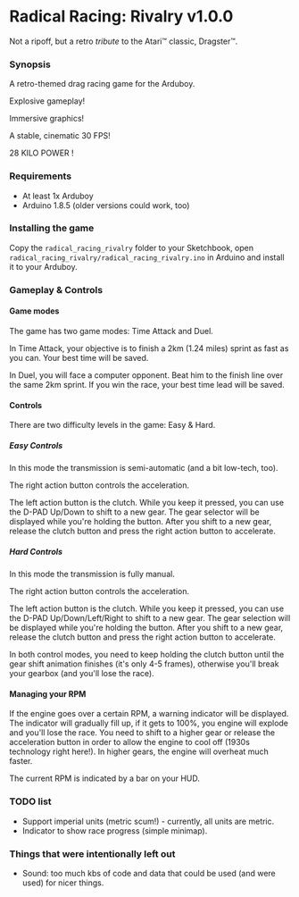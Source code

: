 # Radical Racing: Rivalry v1.0.0
Not a ripoff, but a retro *tribute* to the Atari™ classic, Dragster™.

### Synopsis
A retro-themed drag racing game for the Arduboy.

Explosive gameplay!

Immersive graphics!

A stable, cinematic 30 FPS!

28 KILO POWER !

### Requirements
* At least 1x Arduboy
* Arduino 1.8.5 (older versions could work, too)

### Installing the game
Copy the `radical_racing_rivalry` folder to your Sketchbook, open
`radical_racing_rivalry/radical_racing_rivalry.ino` in Arduino and install
it to your Arduboy.

### Gameplay & Controls
#### Game modes
The game has two game modes: Time Attack and Duel.

In Time Attack, your objective is to finish a 2km (1.24 miles) sprint as fast
as you can. Your best time will be saved.

In Duel, you will face a computer opponent. Beat him to the finish line over
the same 2km sprint. If you win the race, your best time lead will be saved.
#### Controls
There are two difficulty levels in the game: Easy & Hard.
##### Easy Controls
In this mode the transmission is semi-automatic (and a bit low-tech, too).

The right action button controls the acceleration.

The left action button is the clutch. While you keep it pressed, you can use
the D-PAD Up/Down to shift to a new gear. The gear selector will be displayed
while you're holding the button. After you shift to a new gear, release
the clutch button and press the right action button to accelerate.
##### Hard Controls
In this mode the transmission is fully manual.

The right action button controls the acceleration.

The left action button is the clutch. While you keep it pressed, you can use
the D-PAD Up/Down/Left/Right to shift to a new gear. The gear selection will be
displayed while you're holding the button. After you shift to a new gear,
release the clutch button and press the right action button to accelerate.

In both control modes, you need to keep holding the clutch button until the
gear shift animation finishes (it's only 4-5 frames), otherwise you'll
break your gearbox (and you'll lose the race).
#### Managing your RPM
If the engine goes over a certain RPM, a warning indicator will be displayed.
The indicator will gradually fill up, if it gets to 100%, you engine will
explode and you'll lose the race. You need to shift to a higher gear or release
the acceleration button in order to allow the engine to cool off (1930s
technology right here!). In higher gears, the engine will overheat much faster.

The current RPM is indicated by a bar on your HUD.

### TODO list
* Support imperial units (metric scum!) - currently, all units are metric.
* Indicator to show race progress (simple minimap).

### Things that were intentionally left out
* Sound: too much kbs of code and data that could be used (and were used)
for nicer things.
